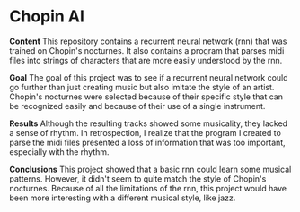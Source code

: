 # Chopin AI

**Content**
This repository contains a recurrent neural network (rnn) that was trained on Chopin's nocturnes. It also contains a program that parses midi files into strings of characters that are more easily understood by the rnn. 

**Goal**
The goal of this project was to see if a recurrent neural network could go further than just creating music but also imitate the style of an artist. Chopin's nocturnes were selected because of their specific style that can be recognized easily and because of their use of a single instrument.

**Results**
Although the resulting tracks showed some musicality, they lacked a sense of rhythm. In retrospection, I realize that the program I created to parse the midi files presented a loss of information that was too important, especially with the rhythm.

**Conclusions**
This project showed that a basic rnn could learn some musical patterns. However, it didn't seem to quite match the style of Chopin's nocturnes. Because of all the limitations of the rnn, this project would have been more interesting with a different musical style, like jazz. 

